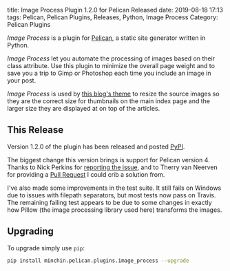 title: Image Process Plugin 1.2.0 for Pelican Released
date: 2019-08-18 17:13
tags: Pelican, Pelican Plugins, Releases, Python, Image Process
Category: Pelican Plugins

*Image Process* is a plugin for [Pelican](http://docs.getpelican.com/),
a static site generator written in Python.

*Image Process* let you automate the processing of images based on their
class attribute. Use this plugin to minimize the overall page weight and
to save you a trip to Gimp or Photoshop each time you include an image
in your post.

*Image Process* is used by
[this blog's theme](https://github.com/MinchinWeb/seafoam) to resize the source
images so they are the correct size for thumbnails on the main index page and
the larger size they are displayed at on top of the articles.

## This Release

<!-- PELICAN_BEGIN_SUMMARY -->

Version 1.2.0 of the plugin has been released and
posted [PyPI](https://pypi.org/project/minchin.pelican.plugins.image-process/).

The biggest change this version brings is support for Pelican version 4. Thanks
to Nick Perkins for [reporting the
issue](https://github.com/MinchinWeb/minchin.pelican.plugins.image_process/issues/5),
and to Therry van Neerven for providing a [Pull
Request](https://github.com/whiskyechobravo/image_process/pull/19) I could crib
a solution from.

<!-- read more -->

I've also made some improvements in the test suite. It still fails on Windows
due to issues with filepath separators, but most tests now pass on Travis. The
remaining failing test appears to be due to some changes in exactly how Pillow
(the image processing library used here) transforms the images.

## Upgrading

To upgrade simply use `pip`:

~~~sh
pip install minchin.pelican.plugins.image_process --upgrade
~~~
